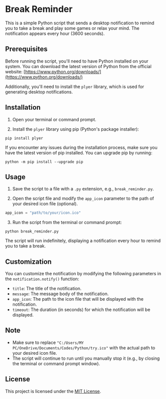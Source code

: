 # Break Reminder

This is a simple Python script that sends a desktop notification to remind you to take a break and play some games or relax your mind. The notification appears every hour (3600 seconds).

## Prerequisites

Before running the script, you'll need to have Python installed on your system. You can download the latest version of Python from the official website: [https://www.python.org/downloads/](https://www.python.org/downloads/)

Additionally, you'll need to install the `plyer` library, which is used for generating desktop notifications.

## Installation

1. Open your terminal or command prompt.

2. Install the `plyer` library using pip (Python's package installer):

```
pip install plyer
```

If you encounter any issues during the installation process, make sure you have the latest version of pip installed. You can upgrade pip by running:

```
python -m pip install --upgrade pip
```

## Usage

1. Save the script to a file with a `.py` extension, e.g., `break_reminder.py`.

2. Open the script file and modify the `app_icon` parameter to the path of your desired icon file (optional).

```python
app_icon = "path/to/your/icon.ico"
```

3. Run the script from the terminal or command prompt:

```
python break_reminder.py
```

The script will run indefinitely, displaying a notification every hour to remind you to take a break.

## Customization

You can customize the notification by modifying the following parameters in the `notification.notify()` function:

- `title`: The title of the notification.
- `message`: The message body of the notification.
- `app_icon`: The path to the icon file that will be displayed with the notification.
- `timeout`: The duration (in seconds) for which the notification will be displayed.

## Note

- Make sure to replace `"C:/Users/MY PC/OneDrive/Documents/Codes/Python/try.ico"` with the actual path to your desired icon file.
- The script will continue to run until you manually stop it (e.g., by closing the terminal or command prompt window).

## License

This project is licensed under the [MIT License](LICENSE).
```
